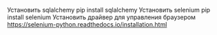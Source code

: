 Установить sqlalchemy
pip install sqlalchemy
Установить selenium
pip install selenium
Установить драйвер для управления браузером
https://selenium-python.readthedocs.io/installation.html